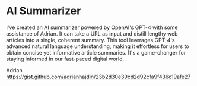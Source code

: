 # AI Summarizer

I've created an AI summarizer powered by OpenAI's GPT-4 with some assistance of Adrian. It can take a URL as input and distill lengthy web articles into a single, coherent summary. This tool leverages GPT-4's advanced natural language understanding, making it effortless for users to obtain concise yet informative article summaries. It's a game-changer for staying informed in our fast-paced digital world.

Adrian https://gist.github.com/adrianhajdin/23b2d30e39cd2d92cfa9f436c19afe27
